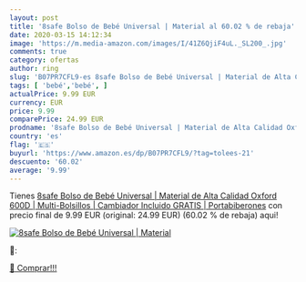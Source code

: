 ```yaml
---
layout: post
title: '8safe Bolso de Bebé Universal | Material al 60.02 % de rebaja'
date: 2020-03-15 14:12:34
image: 'https://m.media-amazon.com/images/I/41Z6QjiF4uL._SL200_.jpg'
comments: true
category: ofertas
author: ring
slug: 'B07PR7CFL9-es 8safe Bolso de Bebé Universal | Material de Alta Calidad...'
tags: [ 'bebé','bebé', ]
actualPrice: 9.99 EUR
currency: EUR
price: 9.99
comparePrice: 24.99 EUR
prodname: '8safe Bolso de Bebé Universal | Material de Alta Calidad Oxford 600D | Multi-Bolsillos | Cambiador Incluido GRATIS | Portabiberones'
country: 'es'
flag: '🇪🇸'
buyurl: 'https://www.amazon.es/dp/B07PR7CFL9/?tag=tolees-21'
descuento: '60.02'
average: '9.99'
---
```


Tienes [8safe Bolso de Bebé Universal | Material de Alta Calidad Oxford 600D | Multi-Bolsillos | Cambiador Incluido GRATIS | Portabiberones](https://www.amazon.es/dp/B07PR7CFL9/?tag=tolees-21) con precio final de  9.99 EUR (original: 24.99 EUR) (60.02 %  de rebaja) aqui!

[![8safe Bolso de Bebé Universal | Material](https://m.media-amazon.com/images/I/41Z6QjiF4uL._SL200_.jpg)](https://www.amazon.es/dp/B07PR7CFL9/?tag=tolees-21)

🔎:


[🛒 Comprar!!!](https://www.amazon.es/dp/B07PR7CFL9/?tag=tolees-21)
